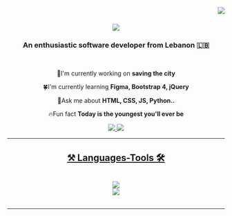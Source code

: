 <img align="right" src="https://visitor-badge.laobi.icu/badge?page_id=ramich866.ramich866" />

<h1 align="center">
  <img src="https://readme-typing-svg.herokuapp.com/?
    font=Righteous&size=35&center=true&vCenter=true&width=500&height=70&duration=4000&lines=Hello+🙌;+I am Rami!;" />
</h1>

<h3 align="center">An enthusiastic software developer from Lebanon 🇱🇧</h3>

<br/>

<div align="center">

🔭I'm currently working on **saving the city**

🍀I'm currently learning **Figma, Bootstrap 4, jQuery**

🧠Ask me about **HTML, CSS, JS, Python..**

🔥Fun fact **Today is the youngest you'll ever be**

</div>

<div align="center">
  <a href="mailto:ramichhonor@gmail.com">
    <img src="https://img.shields.io/badge/Gmail-D14836?style=for-the-badge&logo=gmail&logoColor=black"
    </a>
  <a href="https://www.linkedin.com/in/rami-charafeddine-00035029a/">
    <img src="https://img.shields.io/badge/LinkedIn-0077B5?style=for-the-badge&logo=linkedin&logoColor=white"
    </a>
  <!-- insert portfolio in future -->
</div>

<hr/>

<h2 align="center">⚒ Languages-Tools 🛠</h2>
<br/>
<div align="center">
  <a href="https://skillicons.dev">
    <img src="https://skillicons.dev/icons?i=html,css,javascript,mysql" /><br>
    <img src="https://skillicons.dev/icons?i=python,cpp,github,vscode,figma" />
  </a>
</div>

<br/>
<hr/>


